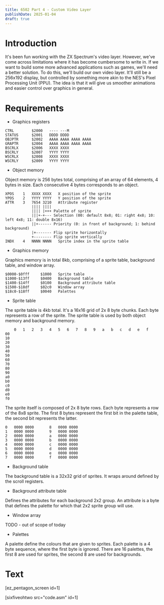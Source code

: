 ```yaml
---
title: 6502 Part 4 - Custom Video Layer
publishDate: 2025-01-04
draft: true
---
```


# Introduction

It's been fun working with the ZX Spectrum's video layer. However, we've come
across limitations where it has become cumbersome to write in. If we want to
build some more advanced applications such as games, we'll need a better
solution. To do this, we'll build our own video layer. It'll still be a 256x192
display, but controlled by something more akin to the NES's Pixel Processing
Unit (PPU). The idea is that it will give us smoother animations and easier
control over graphics in general.

# Requirements

- Graphics registers

```
CTRL        $2000   ---- ---M
STATUS      $2001   DDDD DDDD
OBJPTR      $2002   AAAA AAAA AAAA AAAA
GRAPTR      $2004   AAAA AAAA AAAA AAAA
BSCRLX      $2006   XXXX XXXX
BSCRLY      $2007   YYYY YYYY
WSCRLX      $2008   XXXX XXXX
WSCRLY      $2009   YYYY YYYY
```

- Object memory

Object memory is 256 bytes total, comprising of an array of 64 elements, 4 bytes
in size. Each consecutive 4 bytes corresponds to an object.

```
XPOS    1   XXXX XXXX   X position of the sprite
YPOS    2   YYYY YYYY   Y position of the sprite
ATTR    3   7654 3210   Attribute register
            |||| ||||
            |||| |+++ Palette of sprite
            |||+-+--- Selection (00: default 8x8; 01: right 4x8; 10: left 4x8; 11: double 8x16)
            ||+------ Priority (0: in front of background; 1: behind background)
            |+------- Flip sprite horizontally
            +-------- Flip sprite vertically
INDX    4   NNNN NNNN   Sprite index in the sprite table
```

- Graphics memory

Graphics memory is in total 8kb, comprising of a sprite table, background table,
and window array.

```
$0000-$0fff     $1000   Sprite table
$1000-$13ff     $0400   Background table
$1400-$14ff     $0100   Background attribute table
$1500-$18df     $02c0   Window array
$18c0-$18ff     $0040   Palettes
```

- Sprite table

The sprite table is 4kb total. It's a 16x16 grid of 2x 8 byte chunks. Each byte
represents a row of the sprite. The sprite table is used by both object memory
and background memory.

```
    0   1   2   3   4   5   6   7   8   9   a   b   c   d   e   f
00
10
20
30
40
50
60
70
80
90
a0
b0
c0
d0
e0
f0
```

The sprite itself is composed of 2x 8 byte rows. Each byte represents a row of
the 8x8 sprite. The first 8 bytes represent the first bit in the palette table,
the second bit represents the latter.

```
0   0000 0000       8   0000 0000
1   0000 0000       9   0000 0000
2   0000 0000       a   0000 0000
3   0000 0000       b   0000 0000
4   0000 0000       c   0000 0000
5   0000 0000       d   0000 0000
6   0000 0000       e   0000 0000
7   0000 0000       f   0000 0000
```

- Background table

The background table is a 32x32 grid of sprites. It wraps around defined by the
scroll registers.

- Background attribute table

Defines the attributes for each background 2x2 group. An attribute is a byte
that defines the palette for which that 2x2 sprite group will use.

- Window array

TODO - out of scope of today

- Palettes

A palette define the colours that are given to sprites. Each palette is a 4 byte
sequence, where the first byte is ignored. There are 16 palettes, the first 8
are used for sprites, the second 8 are used for backgrounds.

# Text

[ez_pentagon_screen id=1]

[sixfiveohtwo src="code.asm" id=1]
